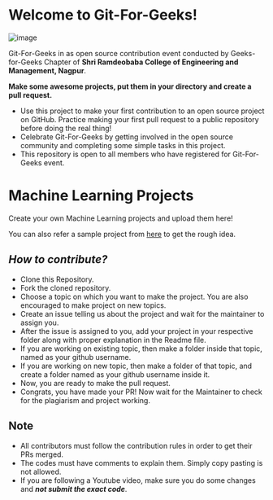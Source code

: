 # Welcome to Git-For-Geeks!

![image](https://user-images.githubusercontent.com/90423812/195241228-23e70dec-a9d8-4dd6-bd84-a1b21eae2cb5.png)

Git-For-Geeks in as open source contribution event conducted by Geeks-for-Geeks Chapter of **Shri Ramdeobaba College of Engineering and Management, Nagpur**.

**Make some awesome projects, put them in your directory and create a pull request.**

- Use this project to make your first contribution to an open source project on GitHub. Practice making your first pull request to a public repository before doing the real thing!
- Celebrate Git-For-Geeks by getting involved in the open source community and completing some simple tasks in this project.
- This repository is open to all members who have registered for Git-For-Geeks event.

# Machine Learning Projects

Create your own Machine Learning projects and upload them here!

You can also refer a sample project from [here](https://github.com/hrsh22/Exoplanet-hunting-Machine-Learning) to get the rough idea.

## *****How to contribute?*****

- Clone this Repository.
- Fork the cloned repository.
- Choose a topic on which you want to make the project. You are also encouraged to make project on new topics.
- Create an issue telling us about the project and wait for the maintainer to assign you.
- After the issue is assigned to you, add your project in your respective folder along with proper explanation in the Readme file.
- If you are working on existing topic, then make a folder inside that topic, named as your github username.
- If you are working on new topic, then make a folder of that topic, and create a folder named as your github username inside it.
- Now, you are ready to make the pull request.
- Congrats, you have made your PR! Now wait for the Maintainer to check for the plagiarism and project working.

## Note

- All contributors must follow the contribution rules in order to get their PRs merged.
- The codes must have comments to explain them. Simply copy pasting is not allowed.
- If you are following a Youtube video, make sure you do some changes and *****not submit the exact code*****.
